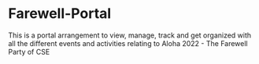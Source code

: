 # Farewell-Portal
This is a portal arrangement to view, manage, track and get organized with all the different events and activities relating to Aloha 2022 - The Farewell Party of CSE
